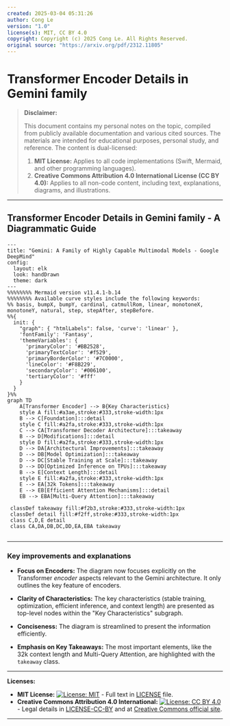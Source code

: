 ```yaml
---
created: 2025-03-04 05:31:26
author: Cong Le
version: "1.0"
license(s): MIT, CC BY 4.0
copyright: Copyright (c) 2025 Cong Le. All Rights Reserved.
original source: "https://arxiv.org/pdf/2312.11805"
---
```




# Transformer Encoder Details in Gemini family
> **Disclaimer:**
>
> This document contains my personal notes on the topic,
> compiled from publicly available documentation and various cited sources.
> The materials are intended for educational purposes, personal study, and reference.
> The content is dual-licensed:
> 1. **MIT License:** Applies to all code implementations (Swift, Mermaid, and other programming languages).
> 2. **Creative Commons Attribution 4.0 International License (CC BY 4.0):** Applies to all non-code content, including text, explanations, diagrams, and illustrations.
---


## Transformer Encoder Details in Gemini family - A Diagrammatic Guide 


```mermaid
---
title: "Gemini: A Family of Highly Capable Multimodal Models - Google DeepMind"
config:
  layout: elk
  look: handDrawn
  theme: dark
---
%%%%%%%% Mermaid version v11.4.1-b.14
%%%%%%%% Available curve styles include the following keywords:
%% basis, bumpX, bumpY, cardinal, catmullRom, linear, monotoneX, monotoneY, natural, step, stepAfter, stepBefore.
%%{
  init: {
    "graph": { "htmlLabels": false, 'curve': 'linear' },
    'fontFamily': 'Fantasy',
    'themeVariables': {
      'primaryColor': '#BB2528',
      'primaryTextColor': '#f529',
      'primaryBorderColor': '#7C0000',
      'lineColor': '#F8B229',
      'secondaryColor': '#006100',
      'tertiaryColor': '#fff'
    }
  }
}%%
graph TD
    A[Transformer Encoder] --> B{Key Characteristics}
    style A fill:#a3ae,stroke:#333,stroke-width:1px
    B --> C[Foundation]:::detail
    style C fill:#a2fa,stroke:#333,stroke-width:1px
    C --> CA[Transformer Decoder Architecture]:::takeaway
    B --> D[Modifications]:::detail
    style D fill:#a2fa,stroke:#333,stroke-width:1px
    D --> DA[Architectural Improvements]:::takeaway
    D --> DB[Model Optimization]:::takeaway
    D --> DC[Stable Training at Scale]:::takeaway
    D --> DD[Optimized Inference on TPUs]:::takeaway
    B --> E[Context Length]:::detail
    style E fill:#a2fa,stroke:#333,stroke-width:1px
    E --> EA[32k Tokens]:::takeaway
    E --> EB[Efficient Attention Mechanisms]:::detail
    EB --> EBA[Multi-Query Attention]:::takeaway

 classDef takeaway fill:#f2b3,stroke:#333,stroke-width:1px
 classDef detail fill:#f2ff,stroke:#333,stroke-width:1px
 class C,D,E detail
 class CA,DA,DB,DC,DD,EA,EBA takeaway
 
```

---


### Key improvements and explanations

*   **Focus on Encoders:** The diagram now focuses explicitly on the Transformer *encoder* aspects relevant to the Gemini architecture. It only outlines the key feature of encoders.

*   **Clarity of Characteristics:**  The key characteristics (stable training, optimization, efficient inference, and context length) are presented as top-level nodes within the "Key Characteristics" subgraph.

*   **Conciseness:**  The diagram is streamlined to present the information efficiently.

*   **Emphasis on Key Takeaways:**  The most important elements, like the 32k context length and Multi-Query Attention, are highlighted with the `takeaway` class.




---
**Licenses:**

- **MIT License:**  [![License: MIT](https://img.shields.io/badge/License-MIT-yellow.svg)](LICENSE) - Full text in [LICENSE](LICENSE) file.
- **Creative Commons Attribution 4.0 International:** [![License: CC BY 4.0](https://licensebuttons.net/l/by/4.0/88x31.png)](LICENSE-CC-BY) - Legal details in [LICENSE-CC-BY](LICENSE-CC-BY) and at [Creative Commons official site](http://creativecommons.org/licenses/by/4.0/).

---